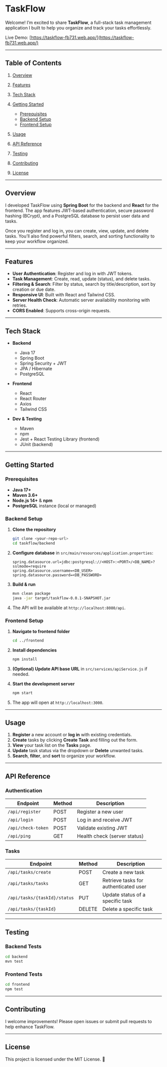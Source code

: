 # TaskFlow

Welcome! I’m excited to share **TaskFlow**, a full-stack task management application I built to help you organize and track your tasks effortlessly.

Live Demo: [https://taskflow-fb731.web.app/](https://taskflow-fb731.web.app/)

---

## Table of Contents

1. [Overview](#overview)
2. [Features](#features)
3. [Tech Stack](#tech-stack)
4. [Getting Started](#getting-started)

   * [Prerequisites](#prerequisites)
   * [Backend Setup](#backend-setup)
   * [Frontend Setup](#frontend-setup)
5. [Usage](#usage)
6. [API Reference](#api-reference)
7. [Testing](#testing)
8. [Contributing](#contributing)
9. [License](#license)

---

## Overview

I developed TaskFlow using **Spring Boot** for the backend and **React** for the frontend. The app features JWT-based authentication, secure password hashing (BCrypt), and a PostgreSQL database to persist user data and tasks.

Once you register and log in, you can create, view, update, and delete tasks. You’ll also find powerful filters, search, and sorting functionality to keep your workflow organized.

---

## Features

* **User Authentication**: Register and log in with JWT tokens.
* **Task Management**: Create, read, update (status), and delete tasks.
* **Filtering & Search**: Filter by status, search by title/description, sort by creation or due date.
* **Responsive UI**: Built with React and Tailwind CSS.
* **Server Health Check**: Automatic server availability monitoring with retries.
* **CORS Enabled**: Supports cross-origin requests.

---

## Tech Stack

* **Backend**

  * Java 17
  * Spring Boot
  * Spring Security + JWT
  * JPA / Hibernate
  * PostgreSQL
* **Frontend**

  * React
  * React Router
  * Axios
  * Tailwind CSS
* **Dev & Testing**

  * Maven
  * npm
  * Jest + React Testing Library (frontend)
  * JUnit (backend)

---

## Getting Started

### Prerequisites

* **Java 17+**
* **Maven 3.6+**
* **Node.js 14+** & **npm**
* **PostgreSQL** instance (local or managed)

### Backend Setup

1. **Clone the repository**

   ```bash
   git clone <your-repo-url>
   cd taskflow/backend
   ```
2. **Configure database** in `src/main/resources/application.properties`:

   ```properties
   spring.datasource.url=jdbc:postgresql://<HOST>:<PORT>/<DB_NAME>?sslmode=require
   spring.datasource.username=<DB_USER>
   spring.datasource.password=<DB_PASSWORD>
   ```
3. **Build & run**

   ```bash
   mvn clean package
   java -jar target/taskflow-0.0.1-SNAPSHOT.jar
   ```
4. The API will be available at `http://localhost:8080/api`.

### Frontend Setup

1. **Navigate to frontend folder**

   ```bash
   cd ../frontend
   ```
2. **Install dependencies**

   ```bash
   npm install
   ```
3. **(Optional) Update API base URL** in `src/services/apiService.js` if needed.
4. **Start the development server**

   ```bash
   npm start
   ```
5. The app will open at `http://localhost:3000`.

---

## Usage

1. **Register** a new account or **log in** with existing credentials.
2. **Create** tasks by clicking **Create Task** and filling out the form.
3. **View** your task list on the **Tasks** page.
4. **Update** task status via the dropdown or **Delete** unwanted tasks.
5. **Search**, **filter**, and **sort** to organize your workflow.

---

## API Reference

### Authentication

| Endpoint           | Method | Description                  |
| ------------------ | ------ | ---------------------------- |
| `/api/register`    | POST   | Register a new user          |
| `/api/login`       | POST   | Log in and receive JWT       |
| `/api/check-token` | POST   | Validate existing JWT        |
| `/api/ping`        | GET    | Health check (server status) |

### Tasks

| Endpoint                     | Method | Description                           |
| ---------------------------- | ------ | ------------------------------------- |
| `/api/tasks/create`          | POST   | Create a new task                     |
| `/api/tasks/tasks`           | GET    | Retrieve tasks for authenticated user |
| `/api/tasks/{taskId}/status` | PUT    | Update status of a specific task      |
| `/api/tasks/{taskId}`        | DELETE | Delete a specific task                |

---

## Testing

### Backend Tests

```bash
cd backend
mvn test
```

### Frontend Tests

```bash
cd frontend
npm test
```

---

## Contributing

I welcome improvements! Please open issues or submit pull requests to help enhance TaskFlow.

---

## License

This project is licensed under the MIT License. 🚀
